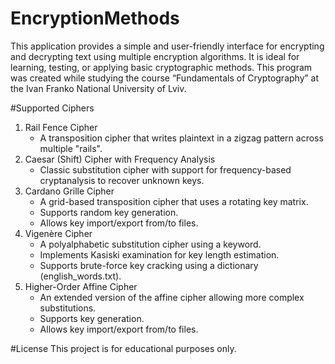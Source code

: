 # EncryptionMethods
This application provides a simple and user-friendly interface for encrypting and decrypting text using multiple encryption algorithms. It is ideal for learning, testing, or applying basic cryptographic methods. This program was created while studying the course “Fundamentals of Cryptography” at the Ivan Franko National University of Lviv.

#Supported Ciphers
1. Rail Fence Cipher
   - A transposition cipher that writes plaintext in a zigzag pattern across multiple "rails".
2. Caesar (Shift) Cipher with Frequency Analysis
   - Classic substitution cipher with support for frequency-based cryptanalysis to recover unknown keys.
3. Cardano Grille Cipher
   - A grid-based transposition cipher that uses a rotating key matrix.
   - Supports random key generation.
   - Allows key import/export from/to files.
4. Vigenère Cipher
   - A polyalphabetic substitution cipher using a keyword.
   - Implements Kasiski examination for key length estimation.
   - Supports brute-force key cracking using a dictionary (english_words.txt).
5. Higher-Order Affine Cipher
   - An extended version of the affine cipher allowing more complex substitutions.
   - Supports key generation.
   - Allows key import/export from/to files.

#License
This project is for educational purposes only.
